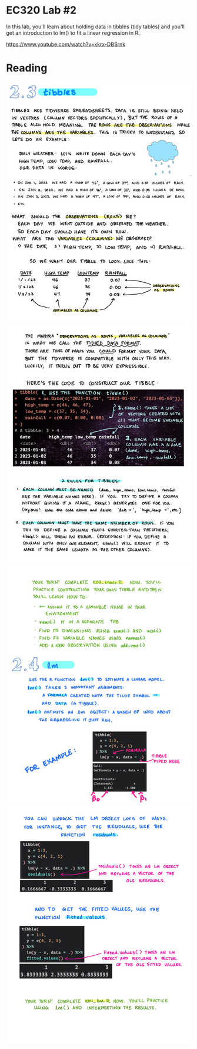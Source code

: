 # EC320 Lab #2

In this lab, you'll learn about holding data in tibbles (tidy tables) and you'll get an introduction to lm() to fit a linear regression in R.

https://www.youtube.com/watch?v=xkrx-DBSrnk

# Reading

![](https://github.com/cobriant/tidyverse_illustrated/blob/main/Learning%20the%20Tidyverse-11.jpg)
![](https://github.com/cobriant/tidyverse_illustrated/blob/main/Learning%20the%20Tidyverse-12.jpg)
![](https://github.com/cobriant/tidyverse_illustrated/blob/main/Learning%20the%20Tidyverse-13.jpg)
![](https://github.com/cobriant/tidyverse_illustrated/blob/main/Learning%20the%20Tidyverse-14.jpg)
